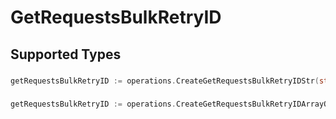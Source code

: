 # GetRequestsBulkRetryID


## Supported Types

### 

```go
getRequestsBulkRetryID := operations.CreateGetRequestsBulkRetryIDStr(string{/* values here */})
```

### 

```go
getRequestsBulkRetryID := operations.CreateGetRequestsBulkRetryIDArrayOfstr([]string{/* values here */})
```

